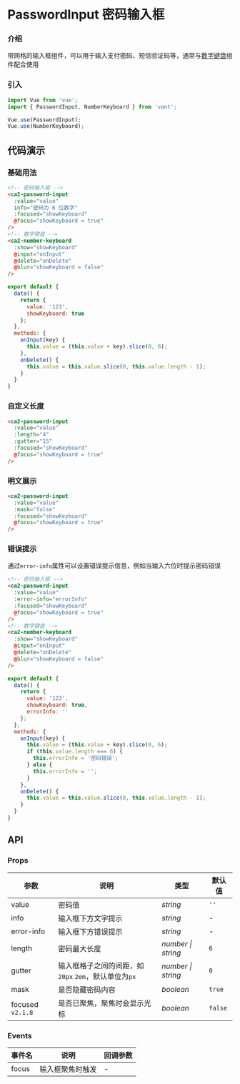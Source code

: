 # PasswordInput 密码输入框

### 介绍

带网格的输入框组件，可以用于输入支付密码、短信验证码等，通常与[数字键盘](#/zh-CN/number-keyboard)组件配合使用

### 引入

```js
import Vue from 'vue';
import { PasswordInput, NumberKeyboard } from 'vant';

Vue.use(PasswordInput);
Vue.use(NumberKeyboard);
```

## 代码演示

### 基础用法

```html
<!-- 密码输入框 -->
<ca2-password-input
  :value="value"
  info="密码为 6 位数字"
  :focused="showKeyboard"
  @focus="showKeyboard = true"
/>
<!-- 数字键盘 -->
<ca2-number-keyboard
  :show="showKeyboard"
  @input="onInput"
  @delete="onDelete"
  @blur="showKeyboard = false"
/>
```

```js
export default {
  data() {
    return {
      value: '123',
      showKeyboard: true
    };
  },
  methods: {
    onInput(key) {
      this.value = (this.value + key).slice(0, 6);
    },
    onDelete() {
      this.value = this.value.slice(0, this.value.length - 1);
    }
  }
}
```

### 自定义长度

```html
<ca2-password-input
  :value="value"
  :length="4"
  :gutter="15"
  :focused="showKeyboard"
  @focus="showKeyboard = true"
/>
```

### 明文展示

```html
<ca2-password-input
  :value="value"
  :mask="false"
  :focused="showKeyboard"
  @focus="showKeyboard = true"
/>
```

### 错误提示

通过`error-info`属性可以设置错误提示信息，例如当输入六位时提示密码错误

```html
<!-- 密码输入框 -->
<ca2-password-input
  :value="value"
  :error-info="errorInfo"
  :focused="showKeyboard"
  @focus="showKeyboard = true"
/>
<!-- 数字键盘 -->
<ca2-number-keyboard
  :show="showKeyboard"
  @input="onInput"
  @delete="onDelete"
  @blur="showKeyboard = false"
/>
```

```js
export default {
  data() {
    return {
      value: '123',
      showKeyboard: true,
      errorInfo: ''
    };
  },
  methods: {
    onInput(key) {
      this.value = (this.value + key).slice(0, 6);
      if (this.value.length === 6) {
        this.errorInfo = '密码错误';
      } else {
        this.errorInfo = '';
      }
    },
    onDelete() {
      this.value = this.value.slice(0, this.value.length - 1);
    }
  }
}
```

## API

### Props

| 参数 | 说明 | 类型 | 默认值 |
|------|------|------|------|
| value | 密码值 | *string* | `''` |
| info | 输入框下方文字提示 | *string* | - |
| error-info | 输入框下方错误提示 | *string* | - |
| length | 密码最大长度 | *number \| string* | `6` |
| gutter | 输入框格子之间的间距，如 `20px` `2em`，默认单位为`px` | *number \| string* | `0` |
| mask | 是否隐藏密码内容 | *boolean* | `true` |
| focused `v2.1.8` | 是否已聚焦，聚焦时会显示光标 | *boolean* | `false` |

### Events

| 事件名 | 说明 | 回调参数 |
|------|------|------|
| focus | 输入框聚焦时触发 | - |
